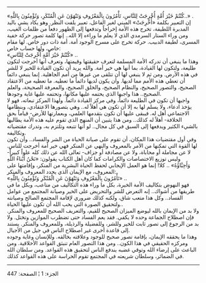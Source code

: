 ------------------------------------------------------------------------

«كُنْتُمْ خَيْرَ أُمَّةٍ أُخْرِجَتْ لِلنَّاسِ، تَأْمُرُونَ بِالْمَعْرُوفِ وَتَنْهَوْنَ عَنِ الْمُنْكَرِ، وَتُؤْمِنُونَ
بِاللَّهِ..» .  
إن التعبير بكلمة «أُخْرِجَتْ» المبني لغير الفاعل، تعبير يلفت النظر. وهو يكاد
يشي باليد المدبرة اللطيفة، تخرج هذه الأمة إخراجاً وتدفعها إلى الظهور دفعاً
من ظلمات الغيب، ومن وراء الستار السرمدي الذي لا يعلم ما وراءه إلا الله..
إنها كلمة تصور حركة خفية المسرى، لطيفة الدبيب. حركة تخرج على مسرح الوجود
أمة. أمة ذات دور خاص. لها مقام خاص، ولها حساب خاص:  
«كُنْتُمْ خَيْرَ أُمَّةٍ أُخْرِجَتْ لِلنَّاسِ» ..  
وهذا ما ينبغي أن تدركه الأمة المسلمة لتعرف حقيقتها وقيمتها، وتعرف أنها
أخرجت لتكون طليعة، ولتكون لها القيادة، بما أنها هي خير أمة. والله يريد
أن تكون القيادة للخير لا للشر في هذه الأرض. ومن ثم لا ينبغي لها أن تتلقى
من غيرها من أمم الجاهلية. إنما ينبغي دائماً أن تعطي هذه الأمم مما لديها.
وأن يكون لديها دائماً ما تعطيه. ما تعطيه من الاعتقاد الصحيح، والتصور
الصحيح، والنظام الصحيح، والخلق الصحيح، والمعرفة الصحيحة، والعلم الصحيح..
هذا واجبها الذي يحتمه عليها مكانها، وتحتمه عليها غاية وجودها.  
واجبها أن تكون في الطليعة دائماً، وفي مركز القيادة دائماً. ولهذا المركز
تبعاته، فهو لا يؤخذ ادعاء، ولا يسلم لها به إلا أن تكون هي أهلاً له.. وهي
بتصورها الاعتقادي، وبنظامها الاجتماعي أهل له. فيبقى عليها أن تكون
بتقدمها العلمي، وبعمارتها للأرض- قياماً بحق الخلافة- أهلاً له كذلك.. ومن
هذا يتبين أن المنهج الذي تقوم عليه هذه الأمة يطالبها بالشيء الكثير
ويدفعها إلى السبق في كل مجال.. لو أنها تتبعه وتلتزم به، وتدرك مقتضياته
وتكاليفه.  
وفي أول مقتضيات هذا المكان، أن تقوم على صيانة الحياة من الشر والفساد..
وأن تكون لها القوة التي تمكنها من الأمر بالمعروف والنهي عن المنكر فهي
خير أمة أخرجت للناس. لا عن مجاملة أو محاباة، ولا عن مصادفة أو جزاف-
تعالى الله عن ذلك كله علواً كبيراً- وليس توزيع الاختصاصات والكرامات كما
كان أهل الكتاب يقولون: «نَحْنُ أَبْناءُ اللَّهِ وَأَحِبَّاؤُهُ» .. كلا! إنما هو العمل
الإيجابي لحفظ الحياة البشرية من المنكر، وإقامتها على المعروف، مع الإيمان
الذي يحدد المعروف والمنكر:  
«تَأْمُرُونَ بِالْمَعْرُوفِ وَتَنْهَوْنَ عَنِ الْمُنْكَرِ وَتُؤْمِنُونَ بِاللَّهِ» ..  
فهو النهوض بتكاليف الأمة الخيرة، بكل ما وراء هذه التكاليف من متاعب، وبكل
ما في طريقها من أشواك.. إنه التعرض للشر والتحريض على الخير وصيانة
المجتمع من عوامل الفساد.. وكل هذا متعب شاق، ولكنه كذلك ضروري لإقامة
المجتمع الصالح وصيانته ولتحقيق الصورة التي يحب الله أن تكون عليها
الحياة..  
ولا بد من الإيمان بالله ليوضع الميزان الصحيح للقيم، والتعريف الصحيح
للمعروف والمنكر. فإن اصطلاح الجماعة وحده لا يكفي. فقد يعم الفساد حتى
تضطرب الموازين وتختل. ولا بد من الرجوع إلى تصور ثابت للخير وللشر،
وللفضيلة والرذيلة، وللمعروف والمنكر. يستند إلى قاعدة أخرى غير اصطلاح
الناس في جيل من الأجيال.  
وهذا ما يحققه الإيمان، بإقامة تصور صحيح للوجود وعلاقته بخالقه. وللإنسان
وغاية وجوده ومركزه الحقيقي في هذا الكون.. ومن هذا التصور العام تنبثق
القواعد الأخلاقية. ومن الباعث على إرضاء الله وتوقي غضبه يندفع الناس
لتحقيق هذه القواعد. ومن سلطان الله في الضمائر، وسلطان شريعته في المجتمع
تقوم الحراسة على هذه القواعد كذلك.

------------------------------------------------------------------------

الجزء: 1 ¦ الصفحة: 447
